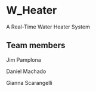 # W_Heater
A Real-Time Water Heater System

## Team members
Jim Pamplona

Daniel Machado

Gianna Scarangelli
